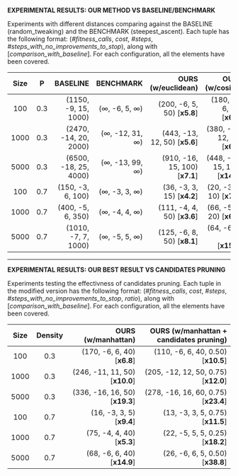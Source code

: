 **EXPERIMENTAL RESULTS: OUR METHOD VS BASELINE/BENCHMARK**

Experiments with different distances comparing against the BASELINE (random_tweaking) and the BENCHMARK (steepest_ascent). Each tuple has the following format: (*#fitness_calls*, *cost*, *#steps*, *#steps_with_no_improvements_to_stop*), along with [*comparison_with_baseline*]. For each configuration, all the elements have been covered.

| Size | P       | BASELINE              | BENCHMARK                      | OURS (w/euclidean)             | OURS (w/cosine)                 | OURS (w/manhattan)             |
|:----:|:-------:|----------------------:|-------------------------------:|-------------------------------:|--------------------------------:|-------------------------------:|
| 100  | 0.3     | (1150, -9, 15, 1000)  | ($\infty$, -6, 5, $\infty$)    | (200, -6, 5, 50) [**x5.8**]    | (180, -6, 6, 50) [**x6.4**]     | (170, -6, 6, 40) [**x6.8**]    |
| 1000 | 0.3     | (2470, -14, 20, 2000) | ($\infty$, -12, 31, $\infty$)  | (443, -13, 12, 50) [**x5.6**]  | (380, -12, 12, 50) [**x6.5**]   | (246, -11, 11, 50) [**x10.0**] |
| 5000 | 0.3     | (6500, -18, 25, 4000) | ($\infty$, -13, 99, $\infty$)  | (910, -16, 15, 100) [**x7.1**] | (448, -15, 15, 100) [**x14.5**] | (336, -16, 16, 50) [**x19.3**] |
| 100  | 0.7     | (150, -3, 6, 100)     | ($\infty$, -3, 3, $\infty$)    | (36, -3, 3, 15) [**x4.2**]     | (20, -3, 3, 10) [**x7.5**]      | (16, -3, 3, 5) [**x9.4**]      |
| 1000 | 0.7     | (400, -5, 6, 350)     | ($\infty$, -4, 4, $\infty$)    | (111, -4, 4, 50) [**x3.6**]    | (66, -5, 5, 20) [**x6.1**]      | (75, -4, 4, 40) [**x5.3**]     |
| 5000 | 0.7     | (1010, -7, 7, 1000)   | ($\infty$, -5, 5, $\infty$)    | (125, -6, 8, 50) [**x8.1**]    | (64, -6, 6, 20) [**x15.8**]     | (68, -6, 6, 40) [**x14.9**]    |

---

**EXPERIMENTAL RESULTS: OUR BEST RESULT VS CANDIDATES PRUNING**

Experiments testing the effectivness of candidates pruning. Each tuple in the modified version has the following format: (*#fitness_calls*, *cost*, *#steps*, *#steps_with_no_improvements_to_stop*, *ratio*), along with [*comparison_with_baseline*]. For each configuration, all the elements have been covered.


| Size | Density | OURS (w/manhattan)             | OURS (w/manhattan + candidates pruning) |
|:----:|:-------:|-------------------------------:|----------------------------------------:|
| 100  | 0.3     | (170, -6, 6, 40) [**x6.8**]    | (110, -6, 6, 40, 0.50) [**x10.5**]      |
| 1000 | 0.3     | (246, -11, 11, 50) [**x10.0**] | (205, -12, 12, 50, 0.75) [**x12.0**]    |
| 5000 | 0.3     | (336, -16, 16, 50) [**x19.3**] | (278, -16, 16, 60, 0.75) [**x23.4**]    |
| 100  | 0.7     | (16, -3, 3, 5) [**x9.4**]      | (13, -3, 3, 5, 0.75) [**x11.5**]        |
| 1000 | 0.7     | (75, -4, 4, 40) [**x5.3**]     | (22, -5, 5, 5, 0.25) [**x18.2**]        |
| 5000 | 0.7     | (68, -6, 6, 40) [**x14.9**]    | (26, -6, 6, 5, 0.50) [**x38.8**]        |
